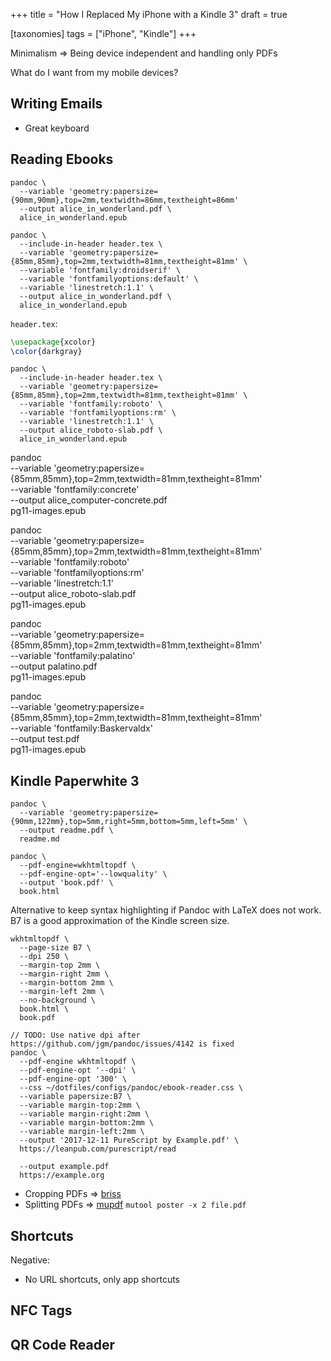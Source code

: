 +++
title = "How I Replaced My iPhone with a Kindle 3"
draft = true

[taxonomies]
tags = ["iPhone", "Kindle"]
+++

Minimalism => Being device independent and handling only PDFs

What do I want from my mobile devices?


## Writing Emails

- Great keyboard


## Reading Ebooks

```shell
pandoc \
  --variable 'geometry:papersize={90mm,90mm},top=2mm,textwidth=86mm,textheight=86mm'
  --output alice_in_wonderland.pdf \
  alice_in_wonderland.epub
```

```shell
pandoc \
  --include-in-header header.tex \
  --variable 'geometry:papersize={85mm,85mm},top=2mm,textwidth=81mm,textheight=81mm' \
  --variable 'fontfamily:droidserif' \
  --variable 'fontfamilyoptions:default' \
  --variable 'linestretch:1.1' \
  --output alice_in_wonderland.pdf \
  alice_in_wonderland.epub
```

`header.tex`:

```tex
\usepackage{xcolor}
\color{darkgray}
```

```shell
pandoc \
  --include-in-header header.tex \
  --variable 'geometry:papersize={85mm,85mm},top=2mm,textwidth=81mm,textheight=81mm' \
  --variable 'fontfamily:roboto' \
  --variable 'fontfamilyoptions:rm' \
  --variable 'linestretch:1.1' \
  --output alice_roboto-slab.pdf \
  alice_in_wonderland.epub
```


pandoc \
  --variable 'geometry:papersize={85mm,85mm},top=2mm,textwidth=81mm,textheight=81mm' \
  --variable 'fontfamily:concrete' \
  --output alice_computer-concrete.pdf \
  pg11-images.epub

pandoc \
  --variable 'geometry:papersize={85mm,85mm},top=2mm,textwidth=81mm,textheight=81mm' \
  --variable 'fontfamily:roboto' \
  --variable 'fontfamilyoptions:rm' \
  --variable 'linestretch:1.1' \
  --output alice_roboto-slab.pdf \
  pg11-images.epub

pandoc \
  --variable 'geometry:papersize={85mm,85mm},top=2mm,textwidth=81mm,textheight=81mm' \
  --variable 'fontfamily:palatino' \
  --output palatino.pdf \
  pg11-images.epub

pandoc \
  --variable 'geometry:papersize={85mm,85mm},top=2mm,textwidth=81mm,textheight=81mm' \
  --variable 'fontfamily:Baskervaldx' \
  --output test.pdf \
  pg11-images.epub


## Kindle Paperwhite 3

```shell
pandoc \
  --variable 'geometry:papersize={90mm,122mm},top=5mm,right=5mm,bottom=5mm,left=5mm' \
  --output readme.pdf \
  readme.md
```

```shell
pandoc \
  --pdf-engine=wkhtmltopdf \
  --pdf-engine-opt='--lowquality' \
  --output 'book.pdf' \
  book.html
```


Alternative to keep syntax highlighting if Pandoc with LaTeX does not work.
B7 is a good approximation of the Kindle screen size.

```shell
wkhtmltopdf \
  --page-size B7 \
  --dpi 250 \
  --margin-top 2mm \
  --margin-right 2mm \
  --margin-bottom 2mm \
  --margin-left 2mm \
  --no-background \
  book.html \
  book.pdf
```


```shell
// TODO: Use native dpi after https://github.com/jgm/pandoc/issues/4142 is fixed
pandoc \
  --pdf-engine wkhtmltopdf \
  --pdf-engine-opt '--dpi' \
  --pdf-engine-opt '300' \
  --css ~/dotfiles/configs/pandoc/ebook-reader.css \
  --variable papersize:B7 \
  --variable margin-top:2mm \
  --variable margin-right:2mm \
  --variable margin-bottom:2mm \
  --variable margin-left:2mm \
  --output '2017-12-11 PureScript by Example.pdf' \
  https://leanpub.com/purescript/read

  --output example.pdf
  https://example.org
```


- Cropping PDFs => [briss](http://briss.sourceforge.net/)
- Splitting PDFs => [mupdf](https://mupdf.com/) `mutool poster -x 2 file.pdf`


## Shortcuts

Negative:

- No URL shortcuts, only app shortcuts


## NFC Tags


## QR Code Reader

